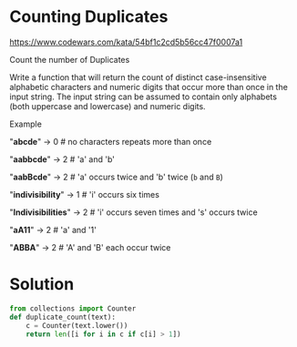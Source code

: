 # Counting Duplicates

https://www.codewars.com/kata/54bf1c2cd5b56cc47f0007a1

Count the number of Duplicates

Write a function that will return the count of distinct case-insensitive alphabetic characters and numeric digits that
occur more than once in the input string. The input string can be assumed to contain only alphabets (both uppercase and
lowercase) and numeric digits.

Example

"**abcde**" -> 0 # no characters repeats more than once

"**aabbcde**" -> 2 # 'a' and 'b'

"**aabBcde**" -> 2 # 'a' occurs twice and 'b' twice (`b` and `B`)

"**indivisibility**" -> 1 # 'i' occurs six times

"**Indivisibilities**" -> 2 # 'i' occurs seven times and 's' occurs twice

"**aA11**" -> 2 # 'a' and '1'

"**ABBA**" -> 2 # 'A' and 'B' each occur twice

# Solution

```python
from collections import Counter
def duplicate_count(text):
    c = Counter(text.lower())
    return len([i for i in c if c[i] > 1])
```